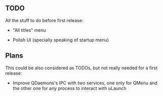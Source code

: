 ## TODO

All the stuff to do before first release:

- "All titles" menu

- Polish UI (specially speaking of startup menu)

## Plans

This could be also considered as TODOs, but not really needed for a first release:

- Improve QDaemons's IPC with two services, one only for QMenu and the other one for any process to interact with uLaunch
